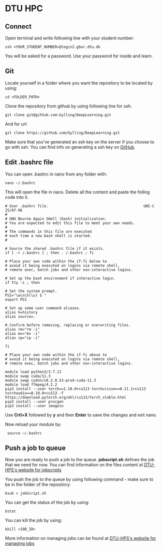 # DTU HPC #

## Connect ##

Open terminal and write following line with your student number:

    ssh <YOUR_STUDENT_NUMBER>@login2.gbar.dtu.dk

You will be asked for a password. Use your password for inside and learn.

## Git ##

Locate yourself in a folder where you want the repository to be located by using:

    cd <FOLDER_PATH>

Clone the repository from github by using following line for ssh:

    git clone git@github.com:Gylling/DeepLearning.git

And for url:

    git clone https://github.com/Gylling/DeepLearning.git

Make sure that you've generated an ssh key on the server if you choose to go with ssh. 
You can find info on generating a ssh key on [GitHub](https://docs.github.com/en/authentication/connecting-to-github-with-ssh/generating-a-new-ssh-key-and-adding-it-to-the-ssh-agent).


## Edit .bashrc file ##

You can open .bashrc in nano from any folder with:

    nano ~/.bashrc

This will open the file in nano. Delete all the content and paste the folling code into it.

    # User .bashrc file.                                            UNI-C 25/07-96
    #
    # GNU Bourne Again SHell (bash) initialization.
    # You are expected to edit this file to meet your own needs.
    #
    # The commands in this file are executed
    # each time a new bash shell is started.
    #

    # Source the shared .bashrc file if it exists.
    if [ -r /.bashrc ] ; then . /.bashrc ; fi

    # Place your own code within the if-fi below to
    # avoid it being executed on logins via remote shell,
    # remote exec, batch jobs and other non-interactive logins.

    # Set up the bash environment if interactive login.
    if tty -s ; then

    # Set the system prompt.
    PS1="\w\n\h(\u) $ "
    export PS1

    # Set up some user command aliases.
    alias h=history
    alias source=.

    # Confirm before removing, replacing or overwriting files.
    alias rm="rm -i"
    alias mv="mv -i"
    alias cp="cp -i"

    fi

    # Place your own code within the if-fi above to
    # avoid it being executed on logins via remote shell,
    # remote exec, batch jobs and other non-interactive logins.

    module load python3/3.7.11
    module swap cuda/11.3
    module swap cudnn/v8.2.0.53-prod-cuda-11.3
    module load ffmpeg/4.2.2
    pip3 install --user torch==1.10.0+cu113 torchvision==0.11.1+cu113 torchaudio==0.10.0+cu113 -f https://download.pytorch.org/whl/cu113/torch_stable.html
    pip3 install --user procgen
    pip3 install --user imageio

Use **Crtl+X** followed by **y** and then **Enter** to save the changes and exit nano.

Now reload your module by:

     source ~/.bashrc

## Push a job to queue ##

Now you are ready to push a job to the queue. 
**jobscript.sh** defines the job that we need for now. You can find information on the files content at [DTU-HPS's website for jobscripts](https://www.hpc.dtu.dk/?page_id=1416)

You push the job to the queue by using following command - make sure to be in the folder of the repository:

    bsub < jobScript.sh

You can get the status of the job by using:

    bstat

You can kill the job by using:

    bkill <JOB_ID>


More information on managing jobs can be found at
[DTU-HPS's website for managing jobs](https://www.hpc.dtu.dk/?page_id=1519)